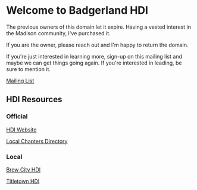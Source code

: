 # Welcome to Badgerland HDI

The previous owners of this domain let it expire. Having a vested interest in the Madison community, I've purchased it.

If you are the owner, please reach out and I'm happy to return the domain.

If you're just interested in learning more, sign-up on this mailing list and maybe we can get things going again. If you're interested in leading, be sure to mention it.

[Mailing List](https://goo.gl/forms/y57a8CEPwhpBAsQ92)

## HDI Resources

### Official

[HDI Website](https://www.thinkhdi.com/)

[Local Chapters Directory](https://www.thinkhdi.com/events/Local-Chapters/directory)

### Local
[Brew City HDI](http://www.brewcityhdi.com/)

[Titletown HDI](http://www.titletownhdi.com)

